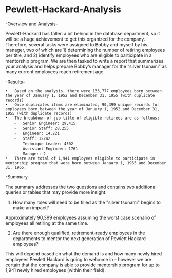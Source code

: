 # Pewlett-Hackard-Analysis

-Overview and Analysis-

Pewlett-Hackard has fallen a bit behind in the database department, so it will be a huge achievement to get this organized for the company. Therefore, several tasks were assigned to Bobby and myself by his manager, two of which are 1) determining the number of retiring employees per title, and 2) identify employees who are eligible to participate in a mentorship program. We are then tasked to write a report that summarizes your analysis and helps prepare Bobby’s manager for the “silver tsunami” as many current employees reach retirement age. 


-Results-

	•	Based on the analysis, there were 133,777 employees born between the year of January 1, 1952 and December 31, 1955 (with duplicate records)
	•	Once duplicates items are eliminated, 90,399 unique records for employees born between the year of January 1, 1952 and December 31, 1955 (with duplicate records)
	•	The breakdown of job title of eligible retirees are as follows;
	    ⁃	Senior Engineer: 29,415
	    ⁃	Senior Staff: 28,255
	    ⁃	Engineer: 14,221
	    ⁃	Staff: 12242
	    ⁃	Technique Leader: 4502
	    ⁃	Assistant Engineer: 1761
	    ⁃	Manager: 2	
	•	There are total of 1,941 employees eligible to participate in mentorship program that were born between January 1, 1965 and December 31, 1965.



-Summary-

The summary addresses the two questions and contains two additional queries or tables that may provide more insight.

1. How many roles will need to be filled as the "silver tsunami" begins to make an impact?

Approximately 90,399 employees assuming the worst case scenario of employees all retiring at the same time.


2. Are there enough qualified, retirement-ready employees in the departments to mentor the next generation of Pewlett Hackard employees?

This will depend based on what the demand is and how many newly hired employees Pewlett Hackard is going to welcome in - however we are certain that the company is able to provide mentorship program for up to 1,941 newly hired employees (within their field). 

